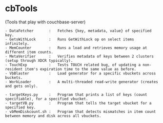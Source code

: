 cbTools
=======
(Tools that play with couchbase-server)

    - DataFetcher       :   Fetches {key, metadata, value} of specified key.
    - GetsWithLock      :   Runs GetWithLock op on select items infinitely.
    - MemCounter        :   Runs a load and retrieves memory usage at different item counts.
    - MetaVerifier      :   Verifies metadata of keys between 2 clusters (setup through XDCR typically).
    - TouchExp          :   Tests TOUCH related bug, of updating a non-resident item's expiration time to the same value as before.
    - VbBlaster         :   Load generator for a specific vbuckets across buckets.
    - WorkLoader        :   A multi-threaded read-write generator (creates and gets only).

    - targetKeys.py     :   Program that prints a list of keys (count specifiable), for a specified vbucket.
    - targetVB.py       :   Program that tells the target vbucket for a specified key.
    - vbMemDiskcount.sh :   Program that detects mismatches in item count between memory and disk across all vbuckets.
